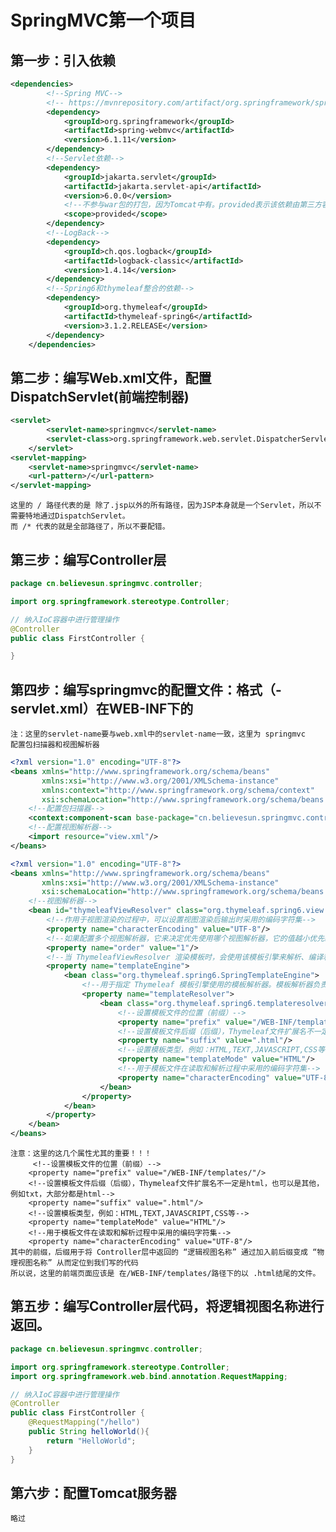 # SpringMVC第一个项目

## 第一步：引入依赖
```xml
<dependencies>
        <!--Spring MVC-->
        <!-- https://mvnrepository.com/artifact/org.springframework/spring-webmvc -->
        <dependency>
            <groupId>org.springframework</groupId>
            <artifactId>spring-webmvc</artifactId>
            <version>6.1.11</version>
        </dependency>
        <!--Servlet依赖-->
        <dependency>
            <groupId>jakarta.servlet</groupId>
            <artifactId>jakarta.servlet-api</artifactId>
            <version>6.0.0</version>
            <!--不参与war包的打包，因为Tomcat中有。provided表示该依赖由第三方容器提供。-->
            <scope>provided</scope>
        </dependency>
        <!--LogBack-->
        <dependency>
            <groupId>ch.qos.logback</groupId>
            <artifactId>logback-classic</artifactId>
            <version>1.4.14</version>
        </dependency>
        <!--Spring6和thymeleaf整合的依赖-->
        <dependency>
            <groupId>org.thymeleaf</groupId>
            <artifactId>thymeleaf-spring6</artifactId>
            <version>3.1.2.RELEASE</version>
        </dependency>
    </dependencies>
```

## 第二步：编写Web.xml文件，配置DispatchServlet(前端控制器)
```xml
<servlet>
        <servlet-name>springmvc</servlet-name>
        <servlet-class>org.springframework.web.servlet.DispatcherServlet</servlet-class>
    </servlet>
<servlet-mapping>
    <servlet-name>springmvc</servlet-name>
    <url-pattern>/</url-pattern>
</servlet-mapping>
```
    这里的 / 路径代表的是 除了.jsp以外的所有路径，因为JSP本身就是一个Servlet，所以不需要特地通过DispatchServlet。
    而 /* 代表的就是全部路径了，所以不要配错。
## 第三步：编写Controller层
```java
package cn.believesun.springmvc.controller;

import org.springframework.stereotype.Controller;

// 纳入IoC容器中进行管理操作
@Controller
public class FirstController {

}
```
## 第四步：编写springmvc的配置文件：格式（<servlet-name>-servlet.xml）在WEB-INF下的
    注：这里的servlet-name要与web.xml中的servlet-name一致，这里为 springmvc
    配置包扫描器和视图解析器
```xml
<?xml version="1.0" encoding="UTF-8"?>
<beans xmlns="http://www.springframework.org/schema/beans"
       xmlns:xsi="http://www.w3.org/2001/XMLSchema-instance"
       xmlns:context="http://www.springframework.org/schema/context"
       xsi:schemaLocation="http://www.springframework.org/schema/beans http://www.springframework.org/schema/beans/spring-beans.xsd http://www.springframework.org/schema/context https://www.springframework.org/schema/context/spring-context.xsd">
    <!--配置包扫描器-->
    <context:component-scan base-package="cn.believesun.springmvc.controller"/>
    <!--配置视图解析器-->
    <import resource="view.xml"/>
</beans>
```
```xml
<?xml version="1.0" encoding="UTF-8"?>
<beans xmlns="http://www.springframework.org/schema/beans"
       xmlns:xsi="http://www.w3.org/2001/XMLSchema-instance"
       xsi:schemaLocation="http://www.springframework.org/schema/beans http://www.springframework.org/schema/beans/spring-beans.xsd">
    <!--视图解析器-->
    <bean id="thymeleafViewResolver" class="org.thymeleaf.spring6.view.ThymeleafViewResolver">
        <!--作用于视图渲染的过程中，可以设置视图渲染后输出时采用的编码字符集-->
        <property name="characterEncoding" value="UTF-8"/>
        <!--如果配置多个视图解析器，它来决定优先使用哪个视图解析器，它的值越小优先级越高-->
        <property name="order" value="1"/>
        <!--当 ThymeleafViewResolver 渲染模板时，会使用该模板引擎来解析、编译和渲染模板-->
        <property name="templateEngine">
            <bean class="org.thymeleaf.spring6.SpringTemplateEngine">
                <!--用于指定 Thymeleaf 模板引擎使用的模板解析器。模板解析器负责根据模板位置、模板资源名称、文件编码等信息，加载模板并对其进行解析-->
                <property name="templateResolver">
                    <bean class="org.thymeleaf.spring6.templateresolver.SpringResourceTemplateResolver">
                        <!--设置模板文件的位置（前缀）-->
                        <property name="prefix" value="/WEB-INF/templates/"/>
                        <!--设置模板文件后缀（后缀），Thymeleaf文件扩展名不一定是html，也可以是其他，例如txt，大部分都是html-->
                        <property name="suffix" value=".html"/>
                        <!--设置模板类型，例如：HTML,TEXT,JAVASCRIPT,CSS等-->
                        <property name="templateMode" value="HTML"/>
                        <!--用于模板文件在读取和解析过程中采用的编码字符集-->
                        <property name="characterEncoding" value="UTF-8"/>
                    </bean>
                </property>
            </bean>
        </property>
    </bean>
</beans>
```
    注意：这里的这几个属性尤其的重要！！！
         <!--设置模板文件的位置（前缀）-->
        <property name="prefix" value="/WEB-INF/templates/"/>
        <!--设置模板文件后缀（后缀），Thymeleaf文件扩展名不一定是html，也可以是其他，例如txt，大部分都是html-->
        <property name="suffix" value=".html"/>
        <!--设置模板类型，例如：HTML,TEXT,JAVASCRIPT,CSS等-->
        <property name="templateMode" value="HTML"/>
        <!--用于模板文件在读取和解析过程中采用的编码字符集-->
        <property name="characterEncoding" value="UTF-8"/>
    其中的前缀，后缀用于将 Controller层中返回的 “逻辑视图名称” 通过加入前后缀变成 “物理视图名称” 从而定位到我们写的代码
    所以说，这里的前端页面应该是 在/WEB-INF/templates/路径下的以 .html结尾的文件。

## 第五步：编写Controller层代码，将逻辑视图名称进行返回。
```java
package cn.believesun.springmvc.controller;

import org.springframework.stereotype.Controller;
import org.springframework.web.bind.annotation.RequestMapping;

// 纳入IoC容器中进行管理操作
@Controller
public class FirstController {
    @RequestMapping("/hello")
    public String helloWorld(){
        return "HelloWorld";
    }
}
```
## 第六步：配置Tomcat服务器
    略过

